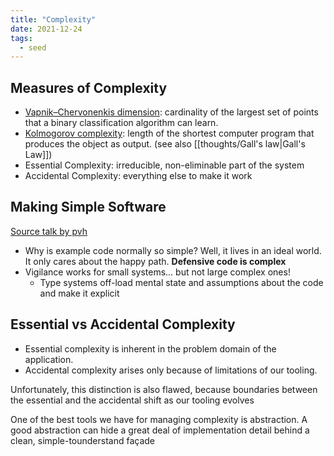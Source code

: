 ```yaml
---
title: "Complexity"
date: 2021-12-24
tags:
  - seed
---
```


## Measures of Complexity

- [Vapnik–Chervonenkis dimension](https://en.wikipedia.org/wiki/Vapnik%E2%80%93Chervonenkis_dimension): cardinality of the largest set of points that a binary classification algorithm can learn.
- [Kolmogorov complexity](https://en.wikipedia.org/wiki/Kolmogorov_complexity): length of the shortest computer program that produces the object as output. (see also [[thoughts/Gall's law|Gall's Law]])
- Essential Complexity: irreducible, non-eliminable part of the system
- Accidental Complexity: everything else to make it work

## Making Simple Software

[Source talk by pvh](https://vimeo.com/780013486)

- Why is example code normally so simple? Well, it lives in an ideal world. It only cares about the happy path. **Defensive code is complex**
- Vigilance works for small systems... but not large complex ones!
  - Type systems off-load mental state and assumptions about the code and make it explicit

## Essential vs Accidental Complexity

- Essential complexity is inherent in the problem domain of the application.
- Accidental complexity arises only because of limitations of our tooling.

Unfortunately, this distinction is also flawed, because boundaries between the essential and the accidental shift as our tooling evolves

One of the best tools we have for managing complexity is abstraction. A good abstraction can hide a great deal of implementation detail behind a clean, simple-tounderstand façade